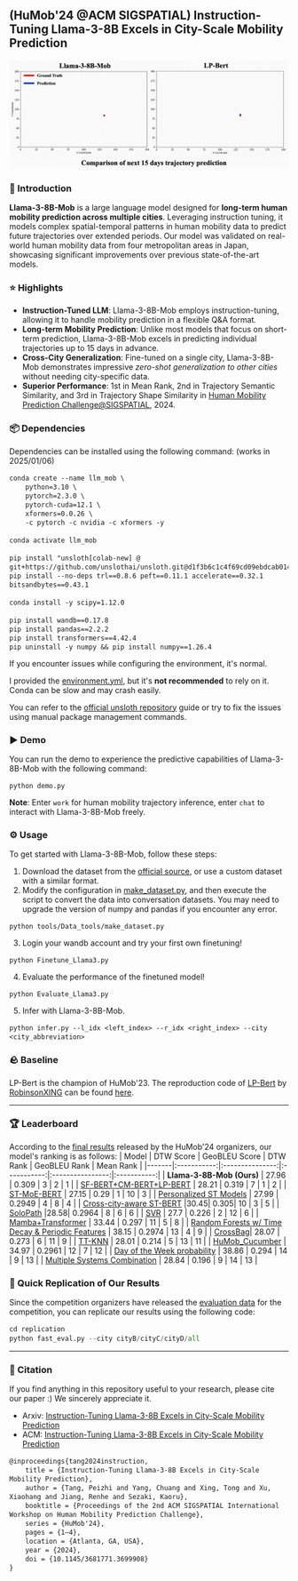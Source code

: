 ## (HuMob'24 @ACM SIGSPATIAL) Instruction-Tuning Llama-3-8B Excels in City-Scale Mobility Prediction
![](Visualization/llama3-8b-mob-demo.gif)
### 📖 Introduction 
**Llama-3-8B-Mob** is a large language model designed for **long-term human mobility prediction across multiple cities**. Leveraging instruction tuning, it models complex spatial-temporal patterns in human mobility data to predict future trajectories over extended periods. Our model was validated on real-world human mobility data from four metropolitan areas in Japan, showcasing significant improvements over previous state-of-the-art models.

### ⭐ Highlights
- **Instruction-Tuned LLM**: Llama-3-8B-Mob employs instruction-tuning, allowing it to handle mobility prediction in a flexible Q&A format.
- **Long-term Mobility Prediction**: Unlike most models that focus on short-term prediction, Llama-3-8B-Mob excels in predicting individual trajectories up to 15 days in advance.
- **Cross-City Generalization**: Fine-tuned on a single city, Llama-3-8B-Mob demonstrates impressive _zero-shot generalization to other cities_ without needing city-specific data.
- **Superior Performance**: 1st in Mean Rank, 2nd in Trajectory Semantic Similarity, and 3rd in Trajectory Shape Similarity in [Human Mobility Prediction Challenge@SIGSPATIAL](https://wp.nyu.edu/humobchallenge2024/), 2024.

### 📦 Dependencies
Dependencies can be installed using the following command: (works in 2025/01/06)
```
conda create --name llm_mob \
    python=3.10 \
    pytorch=2.3.0 \
    pytorch-cuda=12.1 \
    xformers=0.0.26 \
    -c pytorch -c nvidia -c xformers -y

conda activate llm_mob

pip install "unsloth[colab-new] @ git+https://github.com/unslothai/unsloth.git@d1f3b6c1c4f69cd09ebdcab014bd72ac1217ee71"
pip install --no-deps trl==0.8.6 peft==0.11.1 accelerate==0.32.1 bitsandbytes==0.43.1

conda install -y scipy=1.12.0

pip install wandb==0.17.8 
pip install pandas==2.2.2
pip install transformers==4.42.4
pip uninstall -y numpy && pip install numpy==1.26.4
```
If you encounter issues while configuring the environment, it's normal.

I provided the [environment.yml](environment.yml), but it's **not recommended** to rely on it. Conda can be slow and may crash easily.

You can refer to the [official unsloth repository](https://github.com/unslothai/unsloth) guide or try to fix the issues using manual package management commands.

### ▶️ Demo 
You can run the demo to experience the predictive capabilities of Llama-3-8B-Mob with the following command:
```
python demo.py
```
**Note**: Enter `work` for human mobility trajectory inference, enter `chat` to interact with Llama-3-8B-Mob freely.

### ⚙️ Usage 
To get started with Llama-3-8B-Mob, follow these steps:

1. Download the dataset from the [official source](https://wp.nyu.edu/humobchallenge2024/datasets/), or use a custom dataset with a similar format.
2. Modify the configuration in [make_dataset.py](./tools/Data_tools/make_dataset.py), and then execute the script to convert the data into conversation datasets. You may need to upgrade the version of numpy and pandas if you encounter any error.
```
python tools/Data_tools/make_dataset.py
```
3. Login your wandb account and try your first own finetuning!
```
python Finetune_Llama3.py
```
4. Evaluate the performance of the finetuned model!
```
python Evaluate_Llama3.py
```
5. Infer with Llama-3-8B-Mob.
```
python infer.py --l_idx <left_index> --r_idx <right_index> --city <city_abbreviation>
```

### 🪨 Baseline
LP-Bert is the champion of HuMob'23. 
The reproduction code of [LP-Bert](https://dl.acm.org/doi/10.1145/3615894.3628498) by [RobinsonXING](https://github.com/RobinsonXing) can be found [here](https://github.com/RobinsonXing/hmpc2024/tree/post_embed).


--- 
### 🏆 Leaderboard
According to the [final results](https://wp.nyu.edu/humobchallenge2024/final-results/) released by the HuMob'24 organizers, our model's ranking is as follows: 
| Model | DTW Score | GeoBLEU Score | DTW Rank | GeoBLEU Rank | Mean Rank |
|-------|:-----------:|:---------------:|:-----------:|:----------------:|:-----------:|
| **Llama-3-8B-Mob (Ours)** | 27.96 | 0.309 | 3 | 2 | 1 |
| [SF-BERT+CM-BERT+LP-BERT](https://dl.acm.org/doi/10.1145/3681771.3699909) | 28.21 | 0.319 | 7 | 1 | 2 |
| [ST-MoE-BERT](https://dl.acm.org/doi/10.1145/3681771.3699910) | 27.15 | 0.29 | 1 | 10 | 3 |
| [Personalized ST Models](https://dl.acm.org/doi/10.1145/3681771.3699914) | 27.99 | 0.2949 | 4 | 8 | 4 |
| [Cross-city-aware ST-BERT](https://dl.acm.org/doi/10.1145/3681771.3699915) |30.45| 0.305| 10 | 3 | 5 |
| [SoloPath](https://dl.acm.org/doi/pdf/10.1145/3681771.3699917) |28.58| 0.2964 | 8 | 6 | 6 |
| [SVR](https://dl.acm.org/doi/pdf/10.1145/3681771.3699916) | 27.7 | 0.226 | 2 | 12 | 6 |
| [Mamba+Transformer](https://dl.acm.org/doi/pdf/10.1145/3681771.3699912) | 33.44 | 0.297 | 11 | 5 | 8 |
| [Random Forests w/ Time Decay & Periodic Features](https://dl.acm.org/doi/pdf/10.1145/3681771.3699918) | 38.15 | 0.2974 | 13 | 4 | 9 |
| [CrossBag](https://dl.acm.org/doi/10.1145/3681771.3699935)| 28.07 | 0.273 | 6 | 11 | 9 |
| [TT-KNN](https://dl.acm.org/doi/pdf/10.1145/3681771.3699913) | 28.01 | 0.214 | 5 | 13 | 11 |
| [HuMob_Cucumber](https://dl.acm.org/doi/pdf/10.1145/3681771.3700130) | 34.97 | 0.2961 | 12 | 7 | 12 |
| [Day of the Week probability](https://dl.acm.org/doi/pdf/10.1145/3681771.3699911) | 38.86 | 0.294 | 14 | 9 | 13 |
| [Multiple Systems Combination](https://dl.acm.org/doi/pdf/10.1145/3681771.3700573) | 28.84 | 0.196 | 9 | 14 | 13 |

### 💨 Quick Replication of Our Results
Since the competition organizers have released the [evaluation data](https://zenodo.org/records/14219563) for the competition, you can replicate our results using the following code: 
```python
cd replication 
python fast_eval.py --city cityB/cityC/cityD/all
```



--- 
### 🚰 Citation 
If you find anything in this repository useful to your research, please cite our paper :) We sincerely appreciate it. 
- Arxiv: [Instruction-Tuning Llama-3-8B Excels in City-Scale Mobility Prediction](https://arxiv.org/abs/2410.23692v1)
- ACM: [Instruction-Tuning Llama-3-8B Excels in City-Scale Mobility Prediction](https://dl.acm.org/doi/10.1145/3681771.3699908)
```
@inproceedings{tang2024instruction,
    title = {Instruction-Tuning Llama-3-8B Excels in City-Scale Mobility Prediction},
    author = {Tang, Peizhi and Yang, Chuang and Xing, Tong and Xu, Xiaohang and Jiang, Renhe and Sezaki, Kaoru},
    booktitle = {Proceedings of the 2nd ACM SIGSPATIAL International Workshop on Human Mobility Prediction Challenge},
    series = {HuMob'24},
    pages = {1–4},
    location = {Atlanta, GA, USA},
    year = {2024},
    doi = {10.1145/3681771.3699908}
}
``` 
